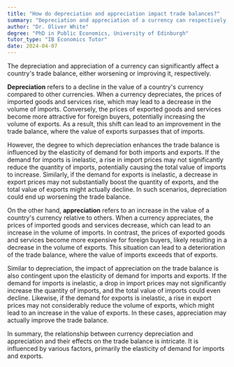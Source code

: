 ```yaml
---
title: "How do depreciation and appreciation impact trade balances?"
summary: "Depreciation and appreciation of a currency can respectively worsen and improve a country's trade balance."
author: "Dr. Oliver White"
degree: "PhD in Public Economics, University of Edinburgh"
tutor_type: "IB Economics Tutor"
date: 2024-04-07
---
```


The depreciation and appreciation of a currency can significantly affect a country's trade balance, either worsening or improving it, respectively.

**Depreciation** refers to a decline in the value of a country's currency compared to other currencies. When a currency depreciates, the prices of imported goods and services rise, which may lead to a decrease in the volume of imports. Conversely, the prices of exported goods and services become more attractive for foreign buyers, potentially increasing the volume of exports. As a result, this shift can lead to an improvement in the trade balance, where the value of exports surpasses that of imports.

However, the degree to which depreciation enhances the trade balance is influenced by the elasticity of demand for both imports and exports. If the demand for imports is inelastic, a rise in import prices may not significantly reduce the quantity of imports, potentially causing the total value of imports to increase. Similarly, if the demand for exports is inelastic, a decrease in export prices may not substantially boost the quantity of exports, and the total value of exports might actually decline. In such scenarios, depreciation could end up worsening the trade balance.

On the other hand, **appreciation** refers to an increase in the value of a country's currency relative to others. When a currency appreciates, the prices of imported goods and services decrease, which can lead to an increase in the volume of imports. In contrast, the prices of exported goods and services become more expensive for foreign buyers, likely resulting in a decrease in the volume of exports. This situation can lead to a deterioration of the trade balance, where the value of imports exceeds that of exports.

Similar to depreciation, the impact of appreciation on the trade balance is also contingent upon the elasticity of demand for imports and exports. If the demand for imports is inelastic, a drop in import prices may not significantly increase the quantity of imports, and the total value of imports could even decline. Likewise, if the demand for exports is inelastic, a rise in export prices may not considerably reduce the volume of exports, which might lead to an increase in the value of exports. In these cases, appreciation may actually improve the trade balance.

In summary, the relationship between currency depreciation and appreciation and their effects on the trade balance is intricate. It is influenced by various factors, primarily the elasticity of demand for imports and exports.
    